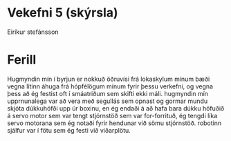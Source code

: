 # Vekefni 5 (skýrsla)
Eiríkur stefánsson
# Ferill
Hugmyndin mín í byrjun er nokkuð öðruvísi frá lokaskylum mínum bæði vegna lítinn áhuga frá hópfélögum mínum fyrir þessu verkefni, og vegna þess að ég festist oft í smáatriðum sem skifti ekki máli. hugmyndin mín upprnunalega var að vera með segullás sem opnast og gormar mundu skjóta dúkkuhöfði upp úr boxinu, en ég endaði á að hafa bara dúkku höfuðið á servo motor sem var tengt stjórnstöð sem var for-forrituð, ég tengdi líka servo motorana sem ég notaði fyrir hendunar við sömu stjórnstöð. robotinn sjálfur var í fötu sem ég festi við viðarplötu.
